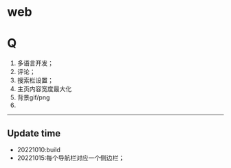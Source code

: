 # web
# Q
   
1. 多语言开发；
2. 评论；
3. 搜索栏设置；
4. 主页内容宽度最大化
5. 背景gif/png
6. 



****
## Update time
* 20221010:build
* 20221015:每个导航栏对应一个侧边栏；

